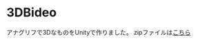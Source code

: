 # 3DBideo
アナグリフで3DなものをUnityで作りました。
zipファイルは[こちら](https://github.com/Moosan/3DBideo/tree/master/BuildExe/)

